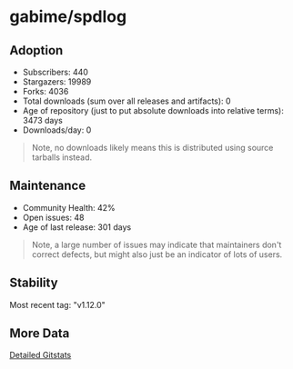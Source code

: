 # gabime/spdlog

## Adoption

- Subscribers: 440
- Stargazers: 19989
- Forks: 4036
- Total downloads (sum over all releases and artifacts): 0
- Age of repository (just to put absolute downloads into relative terms): 3473 days
- Downloads/day: 0

> Note, no downloads likely means this is distributed using source tarballs instead.

## Maintenance

- Community Health: 42%
- Open issues: 48
- Age of last release: 301 days

> Note, a large number of issues may indicate that maintainers don't correct defects, but might also
> just be an indicator of lots of users.

## Stability

Most recent tag: "v1.12.0"

## More Data

[Detailed Gitstats](/bazel-catalog/gitstats/gabime/spdlog)

